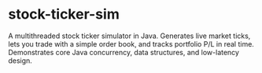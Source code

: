 # stock-ticker-sim
A multithreaded stock ticker simulator in Java.  Generates live market ticks, lets you trade with a simple order book,  and tracks portfolio P/L in real time.  Demonstrates core Java concurrency, data structures, and low-latency design.
